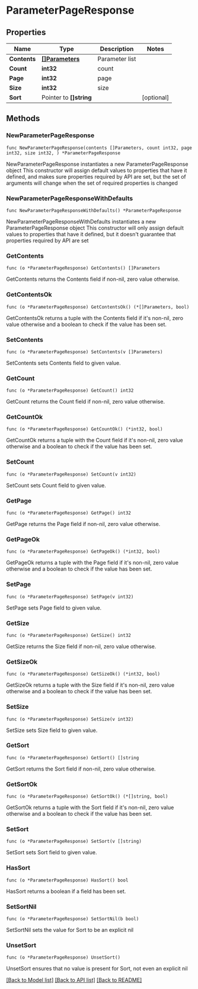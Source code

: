 # ParameterPageResponse

## Properties

Name | Type | Description | Notes
------------ | ------------- | ------------- | -------------
**Contents** | [**[]Parameters**](Parameters.md) | Parameter list | 
**Count** | **int32** | count | 
**Page** | **int32** | page | 
**Size** | **int32** | size | 
**Sort** | Pointer to **[]string** |  | [optional] 

## Methods

### NewParameterPageResponse

`func NewParameterPageResponse(contents []Parameters, count int32, page int32, size int32, ) *ParameterPageResponse`

NewParameterPageResponse instantiates a new ParameterPageResponse object
This constructor will assign default values to properties that have it defined,
and makes sure properties required by API are set, but the set of arguments
will change when the set of required properties is changed

### NewParameterPageResponseWithDefaults

`func NewParameterPageResponseWithDefaults() *ParameterPageResponse`

NewParameterPageResponseWithDefaults instantiates a new ParameterPageResponse object
This constructor will only assign default values to properties that have it defined,
but it doesn't guarantee that properties required by API are set

### GetContents

`func (o *ParameterPageResponse) GetContents() []Parameters`

GetContents returns the Contents field if non-nil, zero value otherwise.

### GetContentsOk

`func (o *ParameterPageResponse) GetContentsOk() (*[]Parameters, bool)`

GetContentsOk returns a tuple with the Contents field if it's non-nil, zero value otherwise
and a boolean to check if the value has been set.

### SetContents

`func (o *ParameterPageResponse) SetContents(v []Parameters)`

SetContents sets Contents field to given value.


### GetCount

`func (o *ParameterPageResponse) GetCount() int32`

GetCount returns the Count field if non-nil, zero value otherwise.

### GetCountOk

`func (o *ParameterPageResponse) GetCountOk() (*int32, bool)`

GetCountOk returns a tuple with the Count field if it's non-nil, zero value otherwise
and a boolean to check if the value has been set.

### SetCount

`func (o *ParameterPageResponse) SetCount(v int32)`

SetCount sets Count field to given value.


### GetPage

`func (o *ParameterPageResponse) GetPage() int32`

GetPage returns the Page field if non-nil, zero value otherwise.

### GetPageOk

`func (o *ParameterPageResponse) GetPageOk() (*int32, bool)`

GetPageOk returns a tuple with the Page field if it's non-nil, zero value otherwise
and a boolean to check if the value has been set.

### SetPage

`func (o *ParameterPageResponse) SetPage(v int32)`

SetPage sets Page field to given value.


### GetSize

`func (o *ParameterPageResponse) GetSize() int32`

GetSize returns the Size field if non-nil, zero value otherwise.

### GetSizeOk

`func (o *ParameterPageResponse) GetSizeOk() (*int32, bool)`

GetSizeOk returns a tuple with the Size field if it's non-nil, zero value otherwise
and a boolean to check if the value has been set.

### SetSize

`func (o *ParameterPageResponse) SetSize(v int32)`

SetSize sets Size field to given value.


### GetSort

`func (o *ParameterPageResponse) GetSort() []string`

GetSort returns the Sort field if non-nil, zero value otherwise.

### GetSortOk

`func (o *ParameterPageResponse) GetSortOk() (*[]string, bool)`

GetSortOk returns a tuple with the Sort field if it's non-nil, zero value otherwise
and a boolean to check if the value has been set.

### SetSort

`func (o *ParameterPageResponse) SetSort(v []string)`

SetSort sets Sort field to given value.

### HasSort

`func (o *ParameterPageResponse) HasSort() bool`

HasSort returns a boolean if a field has been set.

### SetSortNil

`func (o *ParameterPageResponse) SetSortNil(b bool)`

 SetSortNil sets the value for Sort to be an explicit nil

### UnsetSort
`func (o *ParameterPageResponse) UnsetSort()`

UnsetSort ensures that no value is present for Sort, not even an explicit nil

[[Back to Model list]](../README.md#documentation-for-models) [[Back to API list]](../README.md#documentation-for-api-endpoints) [[Back to README]](../README.md)


